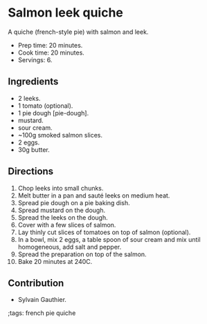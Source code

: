 # Salmon leek quiche

A quiche (french-style pie) with salmon and leek.

- Prep time: 20 minutes.
- Cook time: 20 minutes.
- Servings: 6.

## Ingredients

- 2 leeks.
- 1 tomato (optional).
- 1 pie dough [pie-dough].
- mustard.
- sour cream.
- ~100g smoked salmon slices.
- 2 eggs.
- 30g butter.


## Directions

1. Chop leeks into small chunks.
2. Melt butter in a pan and sauté leeks on medium heat.
3. Spread pie dough on a pie baking dish.
4. Spread mustard on the dough.
5. Spread the leeks on the dough.
6. Cover with a few slices of salmon.
7. Lay thinly cut slices of tomatoes on top of salmon (optional).
8. In a bowl, mix 2 eggs, a table spoon of sour cream and mix until homogeneous, add salt and pepper.
9. Spread the preparation on top of the salmon.
10. Bake 20 minutes at 240C.

## Contribution

- Sylvain Gauthier.

;tags: french pie quiche
